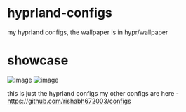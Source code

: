 # hyprland-configs
my hyprland configs,
the wallpaper is in hypr/wallpaper

# showcase
![image](https://user-images.githubusercontent.com/53911515/197456390-2bc76c48-974e-4dbe-a591-7be3fe30eb6d.png)
![image](https://user-images.githubusercontent.com/53911515/197456531-413ce0c7-d4c9-4142-bd14-f105b50f809b.png)

this is just the hyprland configs my other configs are here - https://github.com/rishabh672003/configs
